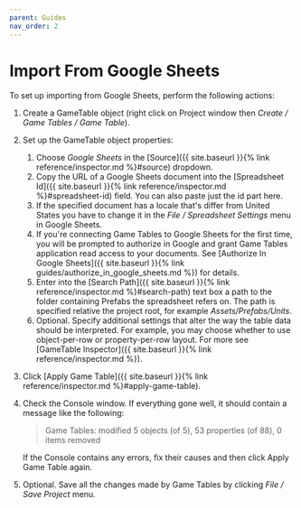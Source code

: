 ```yaml
---
parent: Guides
nav_order: 2
---
```

# Import From Google Sheets
To set up importing from Google Sheets, perform the following actions:
1. Create a GameTable object (right click on Project window then *Create / Game Tables / Game Table*).
2. Set up the GameTable object properties:
    1. Choose *Google Sheets* in the [Source]({{ site.baseurl }}{% link reference/inspector.md %}#source) dropdown.
    2. Copy the URL of a Google Sheets document into the [Spreadsheet Id]({{ site.baseurl }}{% link reference/inspector.md %}#spreadsheet-id) field. You can also paste just the id part here.
    3. If the specified document has a locale that's differ from United States you have to change it in the *File / Spreadsheet Settings* menu in Google Sheets.
    4. If you're connecting Game Tables to Google Sheets for the first time, you will be prompted to authorize in Google and grant Game Tables application read access to your documents. See [Authorize In Google Sheets]({{ site.baseurl }}{% link guides/authorize_in_google_sheets.md %}) for details.
    5. Enter into the [Search Path]({{ site.baseurl }}{% link reference/inspector.md %}#search-path) text box a path to the folder containing Prefabs the spreadsheet refers on. The path is specified relative the project root, for example *Assets/Prefabs/Units*.
    6. Optional. Specify additional settings that alter the way the table data should be interpreted. For example, you may choose whether to use object-per-row or property-per-row layout. For more see [GameTable Inspector]({{ site.baseurl }}{% link reference/inspector.md %}).
3. Click [Apply Game Table]({{ site.baseurl }}{% link reference/inspector.md %}#apply-game-table). 
4. Check the Console window. If everything gone well, it should contain a message like the following:
   > Game Tables: modified 5 objects (of 5), 53 properties (of 88), 0 items removed

   If the Console contains any errors, fix their causes and then click Apply Game Table again.
5. Optional. Save all the changes made by Game Tables by clicking *File / Save Project* menu.